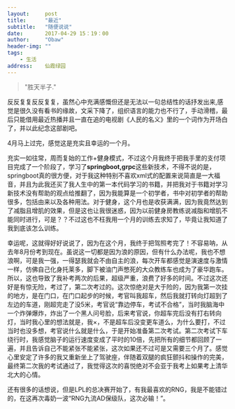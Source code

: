 ```yaml
---
layout:     post
title:      "最近"
subtitle:   "随便说说"
date:       2017-04-29 15：19：00
author:     "Obaw"
header-img: ""
tags:
    - 生活
address:    仙霞绿园
---
```

> "胜天半子."

反反复复反反复复，虽然心中充满感慨但还是无法以一句总结性的话抒发出来,感觉是很久没有看书的缘故，文采下降了，组织语言的能力也不行了，手动滑稽，最后只能借用最近热播并且一直在追的电视剧《人民的名义》里的一个词作为开场白了，并以此纪念这部剧吧。

4月马上过完，感觉这是充实且幸运的一个月。

充实一如往常，周而复始的工作+健身模式，不过这个月我终于把我手里的支付项目完成了一个阶段了，学习了<b>springboot,grpc</b>这些新技术，不得不说的是，springboot真的很方便，对于我这种特别不喜欢xml式的配置来说简直是一大福音，并且为此我还买了我人生中的第一本代码学习的书籍，并把我对于书籍对学习新技术没有帮助的观点给推翻了，因为我能算是一个初学者，书中对初学者的帮助很多，包括由来以及各种用法。对于健身，这个月也是收获满满，因为我竟然达到了减脂且增肌的效果，但是这也让我很迷惑，因为以前健身房教练说减脂和增肌不能同时进行，可是？？不过这也不枉我用一个月的训练去求知了，毕竟让我知道了我到底该怎么训练。

幸运呢，这就得好好说说了，因为在这个月，我终于把驾照考完了！不容易呐，从去年8月份考到现在。虽说这一切都是因为浪的原因，但有什么办法呢，我也不想浪啊，可是我一强，一得瑟我就会不由自主的浪，每次开车都感觉是演速度与激情一样，仿佛自己化身托莱多，脚下被油门声憋死的大众教练车也成为了豪华跑车。所以，这也导致了我补考两次的后果，超级严重，浪费了好多的时间。不过这次还好是有惊无险，考过了，第二次考过的。这次惊绝对是大于险的，因为我第一次挂的地方，是在门口，在门口起步的时候，考官叫我超车，然后我就打转向灯超到了左边的车道，刚超完走了没5米，考官说“靠边停车，考试不合格”，当时我脑海中一个炸弹爆炸，炸出了一个黑人问号脸，后来考官说，你超车完后没有打右转向灯，当时我心里的想法就是，我×，不是超车后没变更车道么，为什么要打，不过当时也没多想，考官说什么就是什么，于是开始准备第二次考试。第二次考试下车绕行时，我感觉脑子的运行速度变成了平时的10倍，先把所有的细节都回顾了一遍，并且告诉自己不能紧张不能紧张，这次如果还不过可是又需要三个月了。感觉心里安定了许多的我又重新坐上了驾驶座，伴随着双腿的疯狂颤抖和操作的完美，最终第二次我的考试通过了，我觉得这次的喜悦绝对不会亚于我考上如果考上清华北大的心情。

还有很多的话想说，但是LPL的总决赛开始了，有我最喜欢的RNG，我是不能错过的，在这再次毒奶一波“RNG九流AD保级队，这次必输！”。